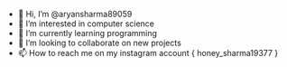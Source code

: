 - 👋 Hi, I’m @aryansharma89059
- 👀 I’m interested in computer science 
- 🌱 I’m currently learning programming
- 💞️ I’m looking to collaborate on new projects
- 📫 How to reach me on my instagram account { honey_sharma19377 }

<!---
aryansharma89059/aryansharma89059 is a ✨ special ✨ repository because its `README.md` (this file) appears on your GitHub profile.
You can click the Preview link to take a look at your changes.
--->
